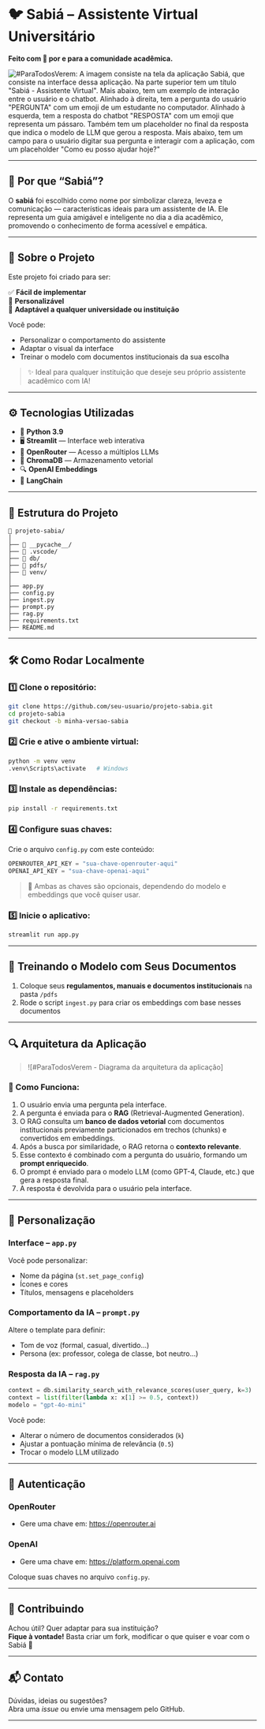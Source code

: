 
# 🐦 Sabiá – Assistente Virtual Universitário

**Feito com 💚 por e para a comunidade acadêmica.**

![#ParaTodosVerem: A imagem consiste na tela da aplicação Sabiá, que consiste na interface dessa aplicação. Na parte superior tem um título "Sabiá - Assistente Virtual". Mais abaixo, tem um exemplo de interação entre o usuário e o chatbot. Alinhado à direita, tem a pergunta do usuário "PERGUNTA" com um emoji de um estudante no computador. Alinhado à esquerda, tem a resposta do chatbot "RESPOSTA" com um emoji que representa um pássaro. Também tem um placeholder no final da resposta que indica o modelo de LLM que gerou a resposta. Mais abaixo, tem um campo para o usuário digitar sua pergunta e interagir com a aplicação, com um placeholder "Como eu posso ajudar hoje?"](assets/estruturaAplicacao.png)

---

## 🌱 Por que “Sabiá”?

O **sabiá** foi escolhido como nome por simbolizar clareza, leveza e comunicação — características ideais para um assistente de IA. Ele representa um guia amigável e inteligente no dia a dia acadêmico, promovendo o conhecimento de forma acessível e empática.

---

## 🚀 Sobre o Projeto

Este projeto foi criado para ser:

✅ **Fácil de implementar**  
🎨 **Personalizável**  
🏫 **Adaptável a qualquer universidade ou instituição**

Você pode:

- Personalizar o comportamento do assistente
- Adaptar o visual da interface
- Treinar o modelo com documentos institucionais da sua escolha

> ✨ Ideal para qualquer instituição que deseje seu próprio assistente acadêmico com IA!

---

## ⚙️ Tecnologias Utilizadas

- 🐍 **Python 3.9**
- 🖥️ **Streamlit** — Interface web interativa
- 🧠 **OpenRouter** — Acesso a múltiplos LLMs
- 🧩 **ChromaDB** — Armazenamento vetorial
- 🔍 **OpenAI Embeddings**
- 🔧 **LangChain**

---

## 📁 Estrutura do Projeto

```
📂 projeto-sabia/
│
├── 📁 __pycache__/           
├── 📁 .vscode/               
├── 📁 db/                    
├── 📁 pdfs/                  
├── 📁 venv/                  
│
├── app.py                   
├── config.py                
├── ingest.py                
├── prompt.py                
├── rag.py                   
├── requirements.txt         
├── README.md                
```

---

## 🛠️ Como Rodar Localmente

### 1️⃣ Clone o repositório:

```bash
git clone https://github.com/seu-usuario/projeto-sabia.git
cd projeto-sabia
git checkout -b minha-versao-sabia
```

### 2️⃣ Crie e ative o ambiente virtual:

```bash
python -m venv venv
.venv\Scripts\activate   # Windows
```

### 3️⃣ Instale as dependências:

```bash
pip install -r requirements.txt
```

### 4️⃣ Configure suas chaves:

Crie o arquivo `config.py` com este conteúdo:

```python
OPENROUTER_API_KEY = "sua-chave-openrouter-aqui"
OPENAI_API_KEY = "sua-chave-openai-aqui"
```

> 🔐 Ambas as chaves são opcionais, dependendo do modelo e embeddings que você quiser usar.

### 5️⃣ Inicie o aplicativo:

```bash
streamlit run app.py
```

---

## 🧠 Treinando o Modelo com Seus Documentos

1. Coloque seus **regulamentos, manuais e documentos institucionais** na pasta `/pdfs`
2. Rode o script `ingest.py` para criar os embeddings com base nesses documentos

---

## 🔍 Arquitetura da Aplicação

> ![#ParaTodosVerem - Diagrama da arquitetura da aplicação]

### 🧩 Como Funciona:

1. O usuário envia uma pergunta pela interface.
2. A pergunta é enviada para o **RAG** (Retrieval-Augmented Generation).
3. O RAG consulta um **banco de dados vetorial** com documentos institucionais previamente particionados em trechos (chunks) e convertidos em embeddings.
4. Após a busca por similaridade, o RAG retorna o **contexto relevante**.
5. Esse contexto é combinado com a pergunta do usuário, formando um **prompt enriquecido**.
6. O prompt é enviado para o modelo LLM (como GPT-4, Claude, etc.) que gera a resposta final.
7. A resposta é devolvida para o usuário pela interface.

---

## 🎨 Personalização

### Interface – `app.py`
Você pode personalizar:
- Nome da página (`st.set_page_config`)
- Ícones e cores
- Títulos, mensagens e placeholders

### Comportamento da IA – `prompt.py`
Altere o template para definir:
- Tom de voz (formal, casual, divertido...)
- Persona (ex: professor, colega de classe, bot neutro...)

### Resposta da IA – `rag.py`

```python
context = db.similarity_search_with_relevance_scores(user_query, k=3)
context = list(filter(lambda x: x[1] >= 0.5, context))
modelo = "gpt-4o-mini"
```

Você pode:
- Alterar o número de documentos considerados (`k`)
- Ajustar a pontuação mínima de relevância (`0.5`)
- Trocar o modelo LLM utilizado

---

## 🔐 Autenticação

### OpenRouter
- Gere uma chave em: https://openrouter.ai

### OpenAI
- Gere uma chave em: https://platform.openai.com

Coloque suas chaves no arquivo `config.py`.

---

## 🤝 Contribuindo

Achou útil? Quer adaptar para sua instituição?  
**Fique à vontade!** Basta criar um fork, modificar o que quiser e voar com o Sabiá 🐤

---

## 📬 Contato

Dúvidas, ideias ou sugestões?  
Abra uma *issue* ou envie uma mensagem pelo GitHub.

---
